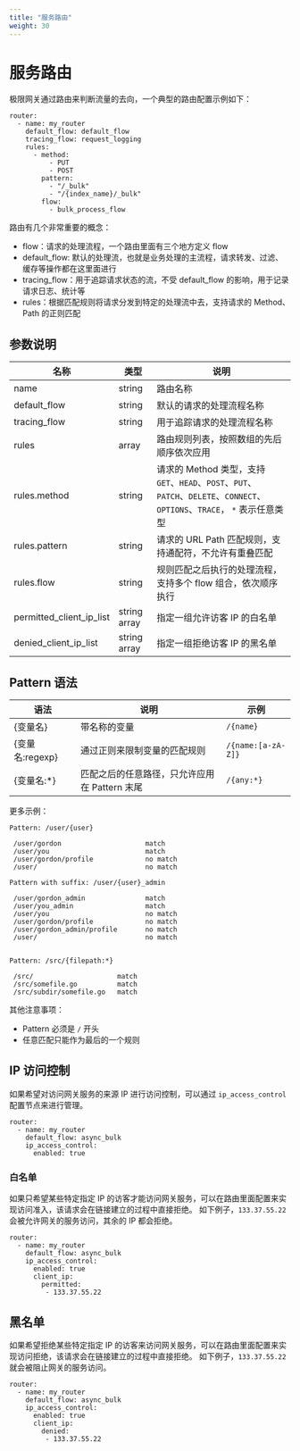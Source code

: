 ```yaml
---
title: "服务路由"
weight: 30
---
```


# 服务路由

极限网关通过路由来判断流量的去向，一个典型的路由配置示例如下：

```
router:
  - name: my_router
    default_flow: default_flow
    tracing_flow: request_logging
    rules:
      - method:
          - PUT
          - POST
        pattern:
          - "/_bulk"
          - "/{index_name}/_bulk"
        flow:
          - bulk_process_flow
```

路由有几个非常重要的概念：

- flow：请求的处理流程，一个路由里面有三个地方定义 flow
- default_flow: 默认的处理流，也就是业务处理的主流程，请求转发、过滤、缓存等操作都在这里面进行
- tracing_flow：用于追踪请求状态的流，不受 default_flow 的影响，用于记录请求日志、统计等
- rules：根据匹配规则将请求分发到特定的处理流中去，支持请求的 Method、Path 的正则匹配

## 参数说明

| 名称                     | 类型         | 说明                                                                                                                       |
| ------------------------ | ------------ | -------------------------------------------------------------------------------------------------------------------------- |
| name                     | string       | 路由名称                                                                                                                   |
| default_flow             | string       | 默认的请求的处理流程名称                                                                                                   |
| tracing_flow             | string       | 用于追踪请求的处理流程名称                                                                                                 |
| rules                    | array        | 路由规则列表，按照数组的先后顺序依次应用                                                                                   |
| rules.method             | string       | 请求的 Method 类型，支持 `GET`、`HEAD`、`POST`、`PUT`、`PATCH`、`DELETE`、`CONNECT`、`OPTIONS`、`TRACE`， `*` 表示任意类型 |
| rules.pattern            | string       | 请求的 URL Path 匹配规则，支持通配符，不允许有重叠匹配                                                                     |
| rules.flow               | string       | 规则匹配之后执行的处理流程，支持多个 flow 组合，依次顺序执行                                                               |
| permitted_client_ip_list | string array | 指定一组允许访客 IP 的白名单                                                                                               |
| denied_client_ip_list    | string array | 指定一组拒绝访客 IP 的黑名单                                                                                               |

## Pattern 语法

| 语法            | 说明                                          | 示例               |
| --------------- | --------------------------------------------- | ------------------ |
| {变量名}        | 带名称的变量                                  | `/{name}`          |
| {变量名:regexp} | 通过正则来限制变量的匹配规则                  | `/{name:[a-zA-Z]}` |
| {变量名:\*}     | 匹配之后的任意路径，只允许应用在 Pattern 末尾 | `/{any:*}`         |

更多示例：

```
Pattern: /user/{user}

 /user/gordon                     match
 /user/you                        match
 /user/gordon/profile             no match
 /user/                           no match

Pattern with suffix: /user/{user}_admin

 /user/gordon_admin               match
 /user/you_admin                  match
 /user/you                        no match
 /user/gordon/profile             no match
 /user/gordon_admin/profile       no match
 /user/                           no match


Pattern: /src/{filepath:*}

 /src/                     match
 /src/somefile.go          match
 /src/subdir/somefile.go   match
```

其他注意事项：

- Pattern 必须是 `/` 开头
- 任意匹配只能作为最后的一个规则

## IP 访问控制

如果希望对访问网关服务的来源 IP 进行访问控制，可以通过 `ip_access_control` 配置节点来进行管理。

```
router:
  - name: my_router
    default_flow: async_bulk
    ip_access_control:
      enabled: true
```

### 白名单

如果只希望某些特定指定 IP 的访客才能访问网关服务，可以在路由里面配置来实现访问准入，该请求会在链接建立的过程中直接拒绝。
如下例子，`133.37.55.22` 会被允许网关的服务访问，其余的 IP 都会拒绝。

```
router:
  - name: my_router
    default_flow: async_bulk
    ip_access_control:
      enabled: true
      client_ip:
        permitted:
         - 133.37.55.22
```

## 黑名单

如果希望拒绝某些特定指定 IP 的访客来访问网关服务，可以在路由里面配置来实现访问拒绝，该请求会在链接建立的过程中直接拒绝。
如下例子，`133.37.55.22` 就会被阻止网关的服务访问。

```
router:
  - name: my_router
    default_flow: async_bulk
    ip_access_control:
      enabled: true
      client_ip:
        denied:
         - 133.37.55.22
```
